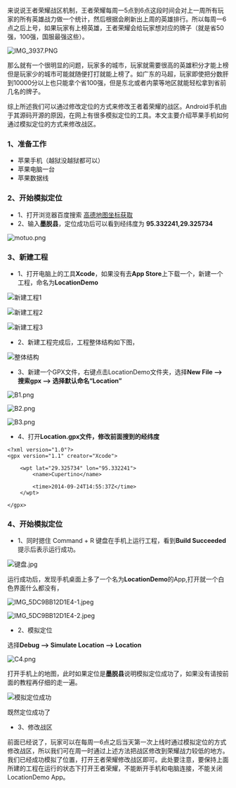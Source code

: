 

来说说王者荣耀战区机制，王者荣耀每周一5点到6点这段时间会对上一周所有玩家的所有英雄战力做一个统计，然后根据会刷新出上周的英雄排行。所以每周一6点之后上号，如果玩家有上榜英雄，王者荣耀会给玩家想对应的牌子（就是省50强，100强，国服最强这些）。

![IMG_3937.PNG](https://upload-images.jianshu.io/upload_images/1214383-c81d3671c40d6ce6.PNG?imageMogr2/auto-orient/strip%7CimageView2/2/w/1240)


那么就有一个很明显的问题，玩家多的城市，玩家就需要很高的英雄积分才能上榜但是玩家少的城市可能就随便打打就能上榜了。如广东的马超，玩家即使把分数肝到10000分以上也只能拿个省100强，但是东北或者内蒙等地区就能轻松拿到省前几名的牌子。

综上所述我们可以通过修改定位的方式来修改王者着荣耀的战区。Android手机由于其源码开源的原因，在网上有很多模拟定位的工具。本文主要介绍苹果手机如何通过模拟定位的方式来修改战区。


### 1、准备工作

* 苹果手机（越狱没越狱都可以）
* 苹果电脑一台 
* 苹果数据线

### 2、开始模拟定位

* 1、打开浏览器百度搜索 [高德地图坐标获取](https://lbs.amap.com/console/show/picker)
* 2、输入**墨脱县**，定位成功后可以看到经纬度为 **95.332241,29.325734**

![motuo.png](https://upload-images.jianshu.io/upload_images/1214383-62ecc438a7c61d88.png?imageMogr2/auto-orient/strip%7CimageView2/2/w/1240)

### 3、新建工程

* 1、打开电脑上的工具**Xcode**，如果没有去**App Store**上下载一个，新建一个工程，命名为**LocationDemo**

![新建工程1](https://upload-images.jianshu.io/upload_images/1214383-ed4bd755b08d661c.png?imageMogr2/auto-orient/strip%7CimageView2/2/w/1240)

 ![新建工程2](https://upload-images.jianshu.io/upload_images/1214383-afedc32e7419577f.png?imageMogr2/auto-orient/strip%7CimageView2/2/w/1240)

![新建工程3](https://upload-images.jianshu.io/upload_images/1214383-962fe73184785547.png?imageMogr2/auto-orient/strip%7CimageView2/2/w/1240)

* 2、新建工程完成后，工程整体结构如下图，

![整体结构](https://upload-images.jianshu.io/upload_images/1214383-b20ed8f912e02199.png?imageMogr2/auto-orient/strip%7CimageView2/2/w/1240)

* 3、新建一个GPX文件，右键点击LocationDemo文件夹，选择**New File --> 搜索gpx --> 选择默认命名“Location”**

![B1.png](https://upload-images.jianshu.io/upload_images/1214383-d6ff021b83bb5c15.png?imageMogr2/auto-orient/strip%7CimageView2/2/w/1240)

![B2.png](https://upload-images.jianshu.io/upload_images/1214383-461c3791b16babf8.png?imageMogr2/auto-orient/strip%7CimageView2/2/w/1240)

![B3.png](https://upload-images.jianshu.io/upload_images/1214383-6fcbcaeea43e374e.png?imageMogr2/auto-orient/strip%7CimageView2/2/w/1240)

* 4、打开**Location.gpx文件，修改前面搜到的经纬度**

```
<?xml version="1.0"?>
<gpx version="1.1" creator="Xcode">
    
    <wpt lat="29.325734" lon="95.332241">
        <name>Cupertino</name>
        
        <time>2014-09-24T14:55:37Z</time>
    </wpt>
    
</gpx>

```

### 4、开始模拟定位

* 1、同时摁住 Command + R 键盘在手机上运行工程，看到**Build Succeeded**提示后表示运行成功。

![键盘.jpg](https://upload-images.jianshu.io/upload_images/1214383-4de0e77bab92b63f.jpg?imageMogr2/auto-orient/strip%7CimageView2/2/w/1240)

运行成功后，发现手机桌面上多了一个名为**LocationDemo**的App,打开就一个白色界面什么都没有，

![IMG_5DC9BB12D1E4-1.jpeg](https://upload-images.jianshu.io/upload_images/1214383-37bb95e553c33534.jpeg?imageMogr2/auto-orient/strip%7CimageView2/2/w/1240)

![IMG_5DC9BB12D1E4-2.jpeg](https://upload-images.jianshu.io/upload_images/1214383-e297feb282b47c30.jpeg?imageMogr2/auto-orient/strip%7CimageView2/2/w/1240)


* 2、模拟定位

选择**Debug --> Simulate Location --> Location**

![C4.png](https://upload-images.jianshu.io/upload_images/1214383-f2e1358f2688f5ef.png?imageMogr2/auto-orient/strip%7CimageView2/2/w/1240)

打开手机上的地图，此时如果定位是**墨脱县**说明模拟定位成功了，如果没有请按前面的教程再仔细的走一遍。

![模拟定位成功](https://upload-images.jianshu.io/upload_images/1214383-d613b9e67c974cc1.PNG?imageMogr2/auto-orient/strip%7CimageView2/2/w/1240)

既然定位成功了

* 3、修改战区

前面已经说了，玩家可以在每周一6点之后当天第一次上线时通过模拟定位的方式修改战区，所以我们可在周一时通过上述方法把战区修改到荣耀战力较低的地方。我们已经成功模拟了位置，打开王者荣耀修改战区即可。此处要注意，要保持上面所建的工程在运行的状态下打开王者荣耀，不能断开手机和电脑连接，不能关闭LocationDemo App。





